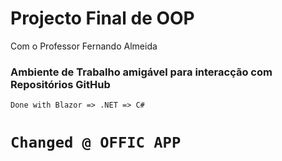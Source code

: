 <h1>Projecto Final de OOP</h1>
<p>Com o Professor Fernando Almeida</p>
<h3>Ambiente de Trabalho amigável para interacção com Repositórios GitHub</h3>
<p><code>Done with Blazor =&gt; .NET =&gt; C#</code></p><h1><code>Changed @ OFFIC APP<br></code></h1>